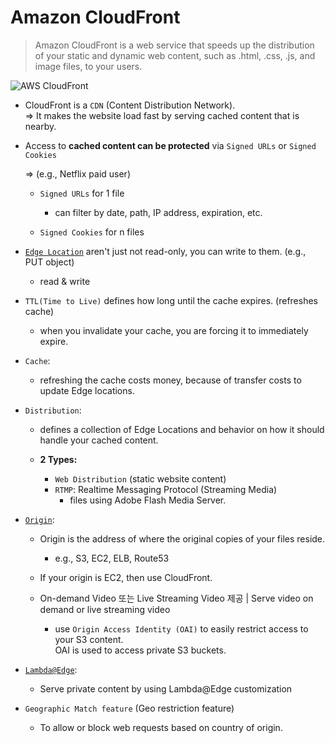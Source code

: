 # Amazon CloudFront
> Amazon CloudFront is a web service that speeds up the distribution of your static and dynamic web content, such as .html, .css, .js, and image files, to your users.

![AWS CloudFront](https://user-images.githubusercontent.com/48475824/146166686-f759f387-f898-4a49-bb48-31e0f1fffca0.png)

- CloudFront is a `CDN` (Content Distribution Network).  
  ⇒ It makes the website load fast by serving cached content that is nearby.

- Access to **cached content can be protected** via `Signed URLs` or `Signed Cookies`

    ⇒ (e.g., Netflix paid user)

  - `Signed URLs` for 1 file
    - can filter by date, path, IP address, expiration, etc.

  - `Signed Cookies` for n files

- [`Edge Location`][edge location] aren't just not read-only, you can write to them. (e.g., PUT object)
  - read & write

- `TTL(Time to Live)` defines how long until the cache expires. (refreshes cache)
  - when you invalidate your cache, you are forcing it to immediately expire.

- `Cache`:
  - refreshing the cache costs money, because of transfer costs to update Edge locations.

- `Distribution`:
  - defines a collection of Edge Locations and behavior on how it should handle your cached content.

  - **2 Types:**
    - `Web Distribution` (static website content)
    - `RTMP`: Realtime Messaging Protocol (Streaming Media)
      - files using Adobe Flash Media Server.

- [`Origin`][origin]:
  - Origin is the address of where the original copies of your files reside.
    - e.g., S3, EC2, ELB, Route53

  - If your origin is EC2, then use CloudFront.

  - On-demand Video 또는 Live Streaming Video 제공 | Serve video on demand or live streaming video
    - use `Origin Access Identity (OAI)` to easily restrict access to your S3 content.  
      OAI is used to access private S3 buckets.

- [`Lambda@Edge`][lambda edge]:
  - Serve private content by using Lambda@Edge customization

- `Geographic Match feature` (Geo restriction feature)
  - To allow or block web requests based on country of origin.

<!-- Labeling -->
[edge location]: https://docs.aws.amazon.com/AmazonCloudFront/latest/DeveloperGuide/cache-hit-ratio-explained.html
[origin]: https://docs.aws.amazon.com/AmazonCloudFront/latest/DeveloperGuide/DownloadDistS3AndCustomOrigins.html
[lambda edge]: https://docs.aws.amazon.com/AmazonCloudFront/latest/DeveloperGuide/lambda-at-the-edge.html
